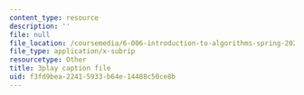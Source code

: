 ```yaml
---
content_type: resource
description: ''
file: null
file_location: /coursemedia/6-006-introduction-to-algorithms-spring-2020/f3fd9bea22415933b64e14488c50ce8b_Xnpo1atN-Iw.vtt
file_type: application/x-subrip
resourcetype: Other
title: 3play caption file
uid: f3fd9bea-2241-5933-b64e-14488c50ce8b
---
```


